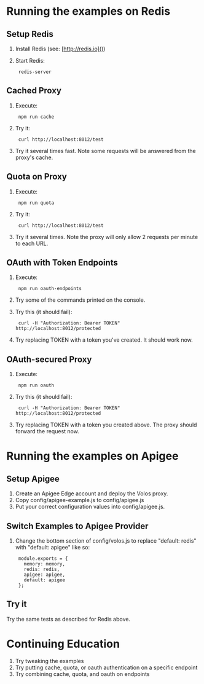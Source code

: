 Running the examples on Redis
=============================

Setup Redis
-----------
1. Install Redis (see: [http://redis.io]())
2. Start Redis:  

        redis-server

Cached Proxy
------------
1. Execute:

        npm run cache        

2. Try it:

        curl http://localhost:8012/test

3. Try it several times fast. Note some requests will be answered from the proxy's cache.
 
Quota on Proxy
--------------
1. Execute:

        npm run quota
        
2. Try it:

        curl http://localhost:8012/test
        
3. Try it several times. Note the proxy will only allow 2 requests per minute to each URL.

OAuth with Token Endpoints
--------------------------
1. Execute:

        npm run oauth-endpoints
        
2. Try some of the commands printed on the console.

3. Try this (it should fail):

        curl -H "Authorization: Bearer TOKEN" http://localhost:8012/protected        
 
4. Try replacing TOKEN with a token you've created. It should work now. 

OAuth-secured Proxy
-------------------  
1. Execute:

        npm run oauth
        
2. Try this (it should fail):

        curl -H "Authorization: Bearer TOKEN" http://localhost:8012/protected
         
3. Try replacing TOKEN with a token you created above. The proxy should forward the request now.


Running the examples on Apigee
==============================

Setup Apigee
------------
1. Create an Apigee Edge account and deploy the Volos proxy. 
2. Copy config/apigee-example.js to config/apigee.js
3. Put your correct configuration values into config/apigee.js.

Switch Examples to Apigee Provider
----------------------------------
1. Change the bottom section of config/volos.js to replace "default: redis" with "default: apigee" like so: 
        
        module.exports = {
          memory: memory,
          redis: redis,
          apigee: apigee,
          default: apigee
        };
    

Try it
------
Try the same tests as described for Redis above.


Continuing Education
====================

1. Try tweaking the examples
2. Try putting cache, quota, or oauth authentication on a specific endpoint
3. Try combining cache, quota, and oauth on endpoints

